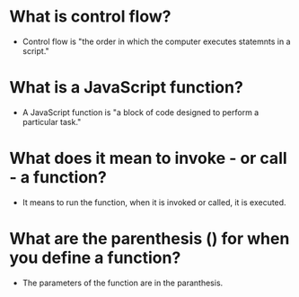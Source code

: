 # What is control flow?
- Control flow is "the order in which the computer executes statemnts in a script."
# What is a JavaScript function?
- A JavaScript function is "a block of code designed to perform a particular task."
# What does it mean to invoke - or call - a function?
- It means to run the function, when it is invoked or called, it is executed.
# What are the parenthesis () for when you define a function?
- The parameters of the function are in the paranthesis.